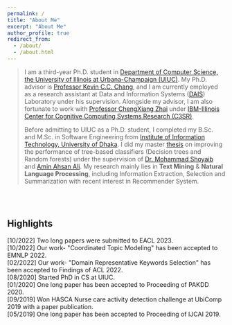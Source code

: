 ```yaml
---
permalink: /
title: "About Me"
excerpt: "About Me"
author_profile: true
redirect_from: 
  - /about/
  - /about.html
---
```


> I am a third-year Ph.D. student in [Department of Computer Science, the University of Illinois at Urbana-Champaign (UIUC)](https://cs.illinois.edu/). My Ph.D. advisor is [Professor Kevin C.C. Chang](https://ece.illinois.edu/directory/profile/kcchang), and I am currently employed as a research assistant at Data and Information Systems ([DAIS](https://cs.illinois.edu/research/areas/data-and-information-systems)) Laboratory under his supervision.  Alongside my advisor, I am also fortunate to work with [Professor ChengXiang Zhai](http://czhai.cs.illinois.edu/) under [IBM-Illinois Center for Cognitive Computing Systems Research (C3SR)](https://www.c3sr.com/). 
> 
> Before admitting to UIUC as a Ph.D. student, I completed my B.Sc. and M.Sc. in Software Engineering from [Institute of Information Technology, University of Dhaka](https://www.du.ac.bd/body/IIT). I did my master [thesis](https://www.researchgate.net/publication/357158890_An_Evidential_Inter-node_Hellinger_Distance_based_Tree_Classifier) on improving the performance of tree-based classifiers (Decision trees and Random forests) under the supervision of [Dr. Mohammad Shoyaib](http://www.iit.du.ac.bd/about_iit/individual_teacher/48) and [Amin Ahsan Ali](http://www.cse.iub.edu.bd/faculties/53). My research mainly lies in **Text Mining** & **Natural Language Processing**, including Information Extraction, Selection and Summarization with recent interest in Recommender System.



<br />
<br />

## Highlights
[10/2022] Two long papers were submitted to EACL 2023.           
[10/2022] Our work- "Coordinated Topic Modeling" has been accepted to EMNLP 2022.           
[02/2022] Our work- "Domain Representative Keywords Selection" has been accepted to Findings of ACL 2022.  
[08/2020] Started PhD in CS at UIUC.  
[01/2020] One long paper has been accepted to Proceeding of PAKDD 2020.  
[09/2019] Won HASCA Nurse care activity detection challenge at UbiComp 2019 with a paper publication.  
[05/2019] One long paper has been accepted to Proceeding of IJCAI 2019.
